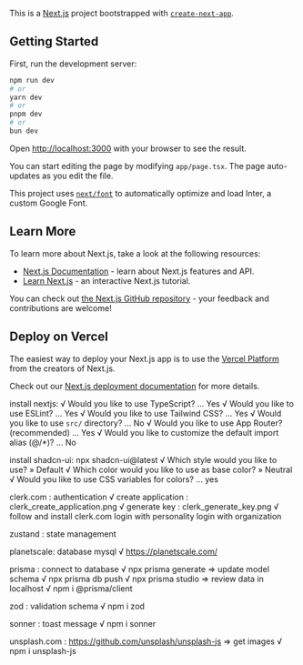 This is a [Next.js](https://nextjs.org/) project bootstrapped with [`create-next-app`](https://github.com/vercel/next.js/tree/canary/packages/create-next-app).

## Getting Started

First, run the development server:

```bash
npm run dev
# or
yarn dev
# or
pnpm dev
# or
bun dev
```

Open [http://localhost:3000](http://localhost:3000) with your browser to see the result.

You can start editing the page by modifying `app/page.tsx`. The page auto-updates as you edit the file.

This project uses [`next/font`](https://nextjs.org/docs/basic-features/font-optimization) to automatically optimize and load Inter, a custom Google Font.

## Learn More

To learn more about Next.js, take a look at the following resources:

- [Next.js Documentation](https://nextjs.org/docs) - learn about Next.js features and API.
- [Learn Next.js](https://nextjs.org/learn) - an interactive Next.js tutorial.

You can check out [the Next.js GitHub repository](https://github.com/vercel/next.js/) - your feedback and contributions are welcome!

## Deploy on Vercel

The easiest way to deploy your Next.js app is to use the [Vercel Platform](https://vercel.com/new?utm_medium=default-template&filter=next.js&utm_source=create-next-app&utm_campaign=create-next-app-readme) from the creators of Next.js.

Check out our [Next.js deployment documentation](https://nextjs.org/docs/deployment) for more details.

install nextjs: 
  √ Would you like to use TypeScript? ... Yes
  √ Would you like to use ESLint? ... Yes
  √ Would you like to use Tailwind CSS? ... Yes
  √ Would you like to use `src/` directory? ... No
  √ Would you like to use App Router? (recommended) ... Yes
  √ Would you like to customize the default import alias (@/*)? ... No

install shadcn-ui: 
npx shadcn-ui@latest
  √ Which style would you like to use? » Default
  √ Which color would you like to use as base color? » Neutral
  √ Would you like to use CSS variables for colors? ... yes

clerk.com : authentication
  √ create application : clerk_create_application.png
  √ generate key : clerk_generate_key.png
  √ follow and install clerk.com
    login with personality
    login with organization

zustand : state management

planetscale: database mysql
  √ https://planetscale.com/

prisma : connect to database
  √ npx prisma generate => update model  schema
  √ npx prisma db push
  √ npx prisma studio => review data in localhost
  √ npm i @prisma/client

zod : validation schema
  √ npm i zod

sonner : toast message
  √ npm i sonner

unsplash.com : https://github.com/unsplash/unsplash-js => get images
  √ npm i unsplash-js